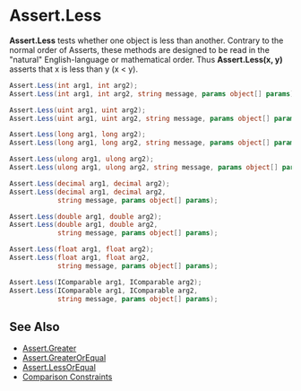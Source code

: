 # Assert.Less


**Assert.Less** tests whether one object is less than another.
Contrary to the normal order of Asserts, these methods are designed to be
read in the "natural" English-language or mathematical order. Thus
**Assert.Less(x, y)** asserts that x is less than y (x < y).

```csharp
Assert.Less(int arg1, int arg2);
Assert.Less(int arg1, int arg2, string message, params object[] params);

Assert.Less(uint arg1, uint arg2);
Assert.Less(uint arg1, uint arg2, string message, params object[] params);

Assert.Less(long arg1, long arg2);
Assert.Less(long arg1, long arg2, string message, params object[] params);

Assert.Less(ulong arg1, ulong arg2);
Assert.Less(ulong arg1, ulong arg2, string message, params object[] params);

Assert.Less(decimal arg1, decimal arg2);
Assert.Less(decimal arg1, decimal arg2,
            string message, params object[] params);

Assert.Less(double arg1, double arg2);
Assert.Less(double arg1, double arg2,
            string message, params object[] params);

Assert.Less(float arg1, float arg2);
Assert.Less(float arg1, float arg2,
            string message, params object[] params);

Assert.Less(IComparable arg1, IComparable arg2);
Assert.Less(IComparable arg1, IComparable arg2,
            string message, params object[] params);
```
## See Also
 * [Assert.Greater](Assert.Greater.md)
 * [Assert.GreaterOrEqual](Assert.GreaterOrEqual.md)
 * [Assert.LessOrEqual](Assert.LessOrEqual.md)
 * [Comparison Constraints](xref:constraints#comparison-constraints)
